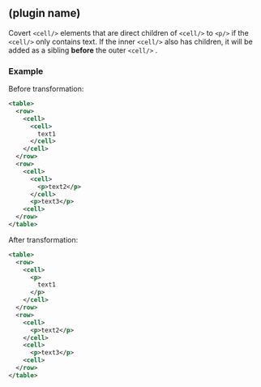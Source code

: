 ## (plugin name)
Covert ```<cell/>``` elements that are direct children of ```<cell/>``` to ```<p/>``` if the ```<cell/>``` only contains text. If the inner ```<cell/>``` also has children, it will be added as a sibling **before** the outer ```<cell/>``` .

### Example
Before transformation:
```xml
<table>
  <row>
    <cell>
      <cell>
        text1
      </cell>
    </cell>
  </row>
  <row>
    <cell>
      <cell>
        <p>text2</p>
      </cell>
      <p>text3</p>
    <cell>
  </row>
</table>
```

After transformation:
```xml
<table>
  <row>
    <cell>
      <p>
        text1
      </p>
    </cell>
  </row>
  <row>
    <cell>
      <p>text2</p>
    </cell>
    <cell>
      <p>text3</p>
    <cell>
  </row>
</table>
```
